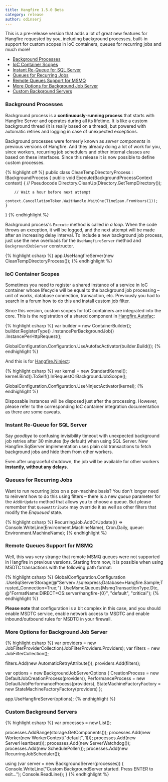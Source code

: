 ```yaml
---
title: Hangfire 1.5.0 Beta
category: release
author: odinserj
---
```


This is a pre-release version that adds a lot of great new features for Hangfire requested by you, including background processes, built-in support for custom scopes in IoC containers, queues for recurring jobs and much more!

* <a href="#background-processes">Background Processes</a>
* <a href="#ioc-container-scopes">IoC Container Scopes</a>
* <a href="#instant-re-queue-for-sql-server">Instant Re-Queue for SQL Server</a>
* <a href="#queues-for-recurring-jobs">Queues for Recurring Jobs</a>
* <a href="#remote-queues-support-for-msmq">Remote Queues Support for MSMQ</a>
* <a href="#more-options-for-background-job-server">More Options for Background Job Server</a>
* <a href="#custom-background-servers">Custom Background Servers</a>

### Background Processes

Background process is a **continuously-running process** that starts with Hangfire Server and operates during all its lifetime. It is like a custom background thread (it is really based on a thread), but powered with automatic retries and logging in case of unexpected exceptions.

Background processes were formerly known as *server components* in previous versions of Hangfire. And they already doing a lot of work for you, since workers, recurring job schedulers and other internal classes are based on these interfaces. Since this release it is now possible to define custom processes.

{% highlight c# %}
public class CleanTempDirectoryProcess : IBackgroundProcess
{
    public void Execute(BackgroundProcessContext context)
    {
        // Pseudocode
        Directory.CleanUp(Directory.GetTempDirectory());
        
        // Wait a hour before next attempt
        context.CancellationToken.WaitHandle.WaitOne(TimeSpan.FromHours(1));
    }
}
{% endhighlight %}

Background process's `Execute` method is called *in a loop*. When the code throws an exception, it will be logged, and the next attempt will be made after an increasing delay interval. To include a new background job process, just use the new overloads for the `UseHangfireServer` method and `BackgroundJobServer` constructor.

{% highlight csharp %}
app.UseHangfireServer(new CleanTempDirectoryProcess());
{% endhighlight %}

### IoC Container Scopes

Sometimes you need to register a shared instance of a service in IoC container whose lifecycle will be equal to the background job processing &ndash; unit of works, database connection, transaction, etc. Previously you had to search in a forum how to do this and install custom job filter. 

Since this version, custom scopes for IoC containers are integrated into the core. This is the registration of a shared component in [Hangfire.Autofac](https://github.com/HangfireIO/Hangfire.Autofac):

{% highlight csharp %}
var builder = new ContainerBuilder();
builder.RegisterType<Database>()
    .InstancePerBackgroundJob()
    .InstancePerHttpRequest();

GlobalConfiguration.Configuration.UseAutofacActivator(builder.Build());
{% endhighlight %}

And this is for [Hangfire.Ninject](https://github.com/HangfireIO/Hangfire.Ninject):

{% highlight csharp %}
var kernel = new StandardKernel();
kernel.Bind<Database>().ToSelf().InRequestOrBackgroundJobScope();

GlobalConfiguration.Configuration.UseNinjectActivator(kernel);
{% endhighlight %}

Disposable instances will be disposed just after the processing. However, please refer to the corresponding IoC container integration documentation as there are some caveats.

### Instant Re-Queue for SQL Server

Say *goodbye* to confusing invisibility timeout with unexpected background job retries after 30 minutes (by default) when using SQL Server. New Hangfire.SqlServer implementation uses plain old transactions to fetch background jobs and hide them from other workers. 

Even after ungraceful shutdown, the job will be available for other workers **instantly, without any delays**.

### Queues for Recurring Jobs

Want to run recurring jobs on a per-machine basis? You don't longer need to reinvent how to do this using filters &ndash; there is a new *queue* parameter for the `AddOrUpdate` method that allows you to choose a queue. But please remember that `QueueAttribute` may override it as well as other filters that modify the *Enqueued* state.

{% highlight csharp %}
RecurringJob.AddOrUpdate(() => Console.WriteLine(Environment.MachineName), Cron.Daily, queue: Environment.MachineName);
{% endhighlight %}

### Remote Queues Support for MSMQ

Well, this was very strange that remote MSMQ queues were not supported in Hangfire in previous versions. Starting from now, it is possible when using MSDTC transactions with the following path format:

{% highlight csharp %}
GlobalConfiguration.Configuration
    .UseSqlServerStorage(@"Server=.\sqlexpress;Database=Hangfire.Sample;Trusted_Connection=True;")
    .UseMsmqQueues(MsmqTransactionType.Dtc, @"FormatName:DIRECT=OS:server\hangfire-{0}", "default", "critical");
{% endhighlight %}

**Please note** that configuration is a bit complex in this case, and you should enable MSDTC service, enable network access to MSDTC and enable inbound/outbound rules for MSDTC in your firewall.

### More Options for Background Job Server

{% highlight csharp %}
var providers = new JobFilterProviderCollection(JobFilterProviders.Providers);
var filters = new JobFilterCollection();

filters.Add(new AutomaticRetryAttribute());
providers.Add(filters);

var options = new BackgroundJobServerOptions
{
    CreationProcess = new DefaultJobCreationProcess(providers),
    PerformanceProcess = new DefaultJobPerformanceProcess(providers),
    StateMachineFactoryFactory = new StateMachineFactoryFactory(providers)
};

app.UseHangfireServer(options);
{% endhighlight %}

### Custom Background Servers


{% highlight csharp %}
var processes = new List<IServerProcess>();

processes.AddRange(storage.GetComponents());
processes.Add(new Worker(new WorkerContext("default", 1)));
processes.Add(new ServerHeartbeat());
processes.Add(new ServerWatchdog());
processes.Add(new SchedulePoller());
processes.Add(new RecurringJobScheduler());

using (var server = new BackgroundServer(processes))
{
    Console.WriteLine("Custom BackgroundServer started. Press ENTER to exit...");
    Console.ReadLine();
}
{% endhighlight %}

